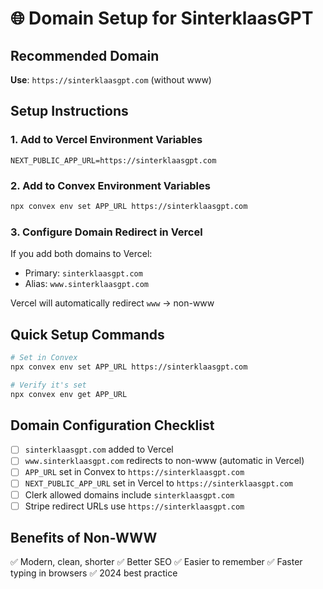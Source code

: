 # 🌐 Domain Setup for SinterklaasGPT

## Recommended Domain

**Use**: `https://sinterklaasgpt.com` (without www)

## Setup Instructions

### 1. Add to Vercel Environment Variables

```
NEXT_PUBLIC_APP_URL=https://sinterklaasgpt.com
```

### 2. Add to Convex Environment Variables

```bash
npx convex env set APP_URL https://sinterklaasgpt.com
```

### 3. Configure Domain Redirect in Vercel

If you add both domains to Vercel:
- Primary: `sinterklaasgpt.com`
- Alias: `www.sinterklaasgpt.com`

Vercel will automatically redirect `www` → non-www

## Quick Setup Commands

```bash
# Set in Convex
npx convex env set APP_URL https://sinterklaasgpt.com

# Verify it's set
npx convex env get APP_URL
```

## Domain Configuration Checklist

- [ ] `sinterklaasgpt.com` added to Vercel
- [ ] `www.sinterklaasgpt.com` redirects to non-www (automatic in Vercel)
- [ ] `APP_URL` set in Convex to `https://sinterklaasgpt.com`
- [ ] `NEXT_PUBLIC_APP_URL` set in Vercel to `https://sinterklaasgpt.com`
- [ ] Clerk allowed domains include `sinterklaasgpt.com`
- [ ] Stripe redirect URLs use `https://sinterklaasgpt.com`

## Benefits of Non-WWW

✅ Modern, clean, shorter
✅ Better SEO
✅ Easier to remember
✅ Faster typing in browsers
✅ 2024 best practice

